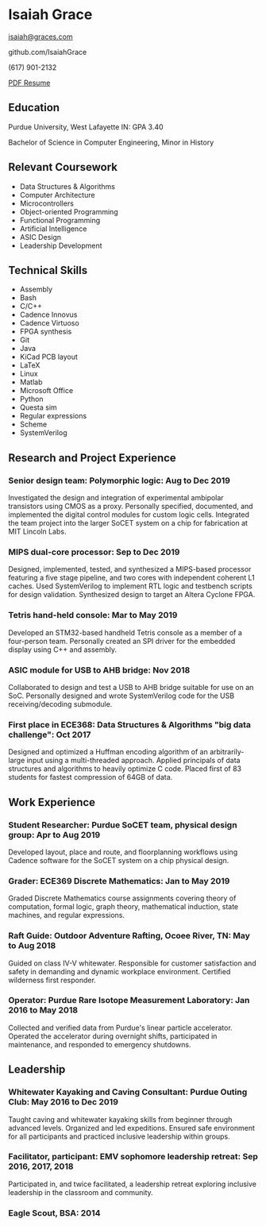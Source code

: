 # Isaiah Grace

isaiah@graces.com

github.com/IsaiahGrace

(617) 901-2132


[PDF Resume](IsaiahGraceResume.pdf)

## Education

Purdue University, West Lafayette IN: GPA 3.40

Bachelor of Science in Computer Engineering, Minor in History


## Relevant Coursework
        
* Data Structures \& Algorithms
* Computer Architecture
* Microcontrollers
* Object-oriented Programming
* Functional Programming
* Artificial Intelligence
* ASIC Design
* Leadership Development
    
    
## Technical Skills
        
* Assembly
* Bash
* C/C++
* Cadence Innovus
* Cadence Virtuoso
* FPGA synthesis
* Git
* Java
* KiCad PCB layout
* LaTeX
* Linux
* Matlab
* Microsoft Office
* Python
* Questa sim
* Regular expressions
* Scheme
* SystemVerilog
  
  
## Research and Project Experience
        
### Senior design team: Polymorphic logic: Aug to Dec 2019
Investigated the design and integration of experimental ambipolar transistors using CMOS as a proxy. Personally specified, documented, and implemented the digital control modules for custom logic cells. Integrated the team project into the larger SoCET system on a chip for fabrication at MIT Lincoln Labs.

### MIPS dual-core processor: Sep to Dec 2019
Designed, implemented, tested, and synthesized a MIPS-based processor featuring a five stage pipeline, and two cores with independent coherent L1 caches. Used SystemVerilog to implement RTL logic and testbench scripts for design validation. Synthesized design to target an Altera Cyclone FPGA.

### Tetris hand-held console: Mar to May 2019
Developed an STM32-based handheld Tetris console as a member of a four-person team. Personally created an SPI driver for the embedded display using C++ and assembly.

### ASIC module for USB to AHB bridge: Nov 2018
Collaborated to design and test a USB to AHB bridge suitable for use on an SoC. Personally designed and wrote SystemVerilog code for the USB receiving/decoding submodule.

### First place in ECE368: Data Structures & Algorithms "big data challenge": Oct 2017
Designed and optimized a Huffman encoding algorithm of an arbitrarily-large input using a multi-threaded approach. Applied principals of data structures and algorithms to heavily optimize C code. Placed first of 83 students for fastest compression of 64GB of data.


## Work Experience
        
### Student Researcher: Purdue SoCET team, physical design group: Apr to Aug 2019
Developed layout, place and route, and floorplanning workflows using Cadence software for the SoCET system on a chip physical design.
      
### Grader: ECE369 Discrete Mathematics: Jan to May 2019
Graded Discrete Mathematics course assignments covering theory of computation, formal logic, graph theory, mathematical induction, state machines, and regular expressions.

### Raft Guide: Outdoor Adventure Rafting, Ocoee River, TN: May to Aug 2018
Guided on class IV-V whitewater. Responsible for customer satisfaction and safety in demanding and dynamic workplace environment. Certified wilderness first responder.

### Operator: Purdue Rare Isotope Measurement Laboratory: Jan 2016 to May 2018
Collected and verified data from Purdue's linear particle accelerator. Operated the accelerator during overnight shifts, participated in maintenance, and responded to emergency shutdowns.


## Leadership
        
### Whitewater Kayaking and Caving Consultant: Purdue Outing Club: May 2016 to Dec 2019
Taught caving and whitewater kayaking skills from beginner through advanced levels. Organized and led expeditions. Ensured safe environment for all participants and practiced inclusive leadership within groups.

### Facilitator, participant: EMV sophomore leadership retreat: Sep 2016, 2017, 2018
Participated in, and twice facilitated, a leadership retreat exploring inclusive leadership in the classroom and community.

### Eagle Scout, BSA: 2014
